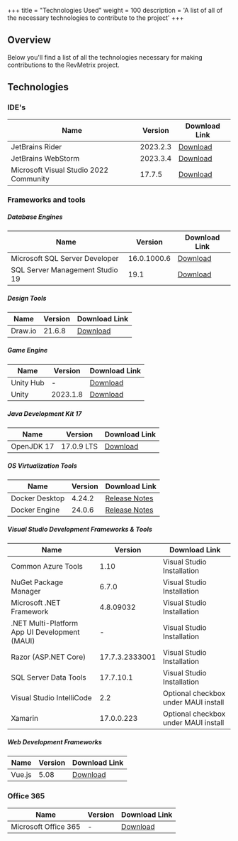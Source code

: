 +++
title = "Technologies Used"
weight = 100
description = 'A list of all of the necessary technologies to contribute to the project'
+++

## Overview
Below you'll find a list of all the technologies necessary for making contributions to the RevMetrix project.

## Technologies
### IDE's
| Name                                   | Version  | Download Link                                                            |
|----------------------------------------|----------|--------------------------------------------------------------------------|
| JetBrains Rider                        | 2023.2.3 | [Download](https://www.jetbrains.com/rider/download/#section=windows)    |
| JetBrains WebStorm                     | 2023.3.4 | [Download](https://www.jetbrains.com/webstorm/download/#section=windows) |
| Microsoft Visual Studio 2022 Community | 17.7.5   | [Download](https://visualstudio.microsoft.com/vs/community/)             |

### Frameworks and tools
##### Database Engines
| Name                          | Version       | Download Link                                               |
|------------------------------|---------------|------------------------------------------------------------|
| Microsoft SQL Server Developer | 16.0.1000.6   | [Download](https://www.microsoft.com/en-us/sql-server/sql-server-downloads) |
| SQL Server Management Studio 19 | 19.1          | [Download](https://learn.microsoft.com/en-us/sql/ssms/release-notes-ssms?view=sql-server-ver16) |

##### Design Tools
| Name              | Version | Download Link                                   |
|-------------------|---------|-------------------------------------------------|
| Draw.io           | 21.6.8  | [Download](https://www.drawio.com/)             |

##### Game Engine
| Name      | Version   | Download Link                                   |
|------------|-----------|-------------------------------------------------|
| Unity Hub  | -       | [Download](https://unity.com/download)          |
| Unity      | 2023.1.8  | [Download](https://unity.com/releases/editor/whats-new/2023.1.8) |

##### Java Development Kit 17
| Name           | Version | Download Link                                               |
|---------------|---------|------------------------------------------------------------|
| OpenJDK 17     | 17.0.9 LTS | [Download](https://learn.microsoft.com/en-us/java/openjdk/download#openjdk-17) |

##### OS Virtualization Tools
| Name           | Version | Download Link                                               |
|---------------|---------|------------------------------------------------------------|
| Docker Desktop | 4.24.2  | [Release Notes](https://docs.docker.com/desktop/release-notes/) |
| Docker Engine  | 24.0.6  | [Release Notes](https://docs.docker.com/engine/release-notes/24.0/) |

##### Visual Studio Development Frameworks & Tools
| Name                      | Version        | Download Link                  |
|---------------------------|----------------|---------------------------------|
| Common Azure Tools        | 1.10           | Visual Studio Installation      |
| NuGet Package Manager     | 6.7.0          | Visual Studio Installation      |
| Microsoft .NET Framework  | 4.8.09032      | Visual Studio Installation      |
| .NET Multi-Platform App UI Development (MAUI) | -            | Visual Studio Installation      |
| Razor (ASP.NET Core)      | 17.7.3.2333001 | Visual Studio Installation      |
| SQL Server Data Tools     | 17.7.10.1      | Visual Studio Installation      |
| Visual Studio IntelliCode | 2.2            | Optional checkbox under MAUI install      |
| Xamarin | 17.0.0.223 | Optional checkbox under MAUI install |

##### Web Development Frameworks
| Name   | Version | Download Link                      |
|--------|---------|------------------------------------|
| Vue.js | 5.08    | [Download](https://cli.vuejs.org/) |

### Office 365
| Name                      | Version        | Download Link                  |
|---------------------------|----------------|---------------------------------|
| Microsoft Office 365        | -           | [Download](https://support.microsoft.com/en-us/office/download-and-install-or-reinstall-microsoft-365-or-office-2021-on-a-pc-or-mac-4414eaaf-0478-48be-9c42-23adc4716658)      |